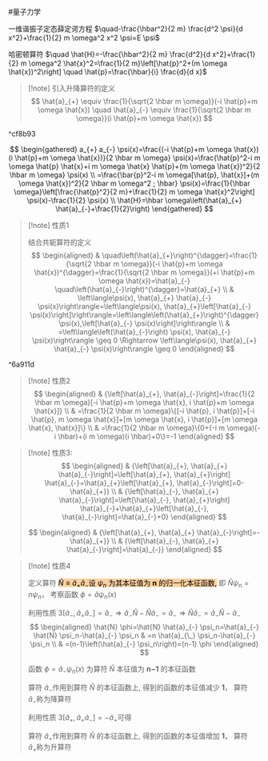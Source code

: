 #量子力学 


一维谐振子定态薛定谔方程 $\quad-\frac{\hbar^2}{2 m} \frac{d^2 \psi}{d x^2}+\frac{1}{2} m \omega^2 x^2 \psi=E \psi$


哈密顿算符 $\quad \hat{H}=-\frac{\hbar^2}{2 m} \frac{d^2}{d x^2}+\frac{1}{2} m \omega^2 \hat{x}^2=\frac{1}{2 m}\left[\hat{p}^2+(m \omega \hat{x})^2\right] \quad \hat{p}=\frac{\hbar}{i} \frac{d}{d x}$ 

>[!note] 引入升降算符的定义
>$$
\hat{a}_{+} \equiv \frac{1}{\sqrt{2 \hbar m \omega}}(-i \hat{p}+m \omega \hat{x}) \quad \hat{a}_{-} \equiv \frac{1}{\sqrt{2 \hbar m \omega}}(i \hat{p}+m \omega \hat{x})
>$$

^cf8b93

$$
\begin{gathered}
a_{+} a_{-} \psi(x)=\frac{(-i \hat{p}+m \omega \hat{x})(i \hat{p}+m \omega \hat{x})}{2 \hbar m \omega} \psi(x)=\frac{\hat{p}^2-i m \omega \hat{p} \hat{x}+i m \omega \hat{x} \hat{p}+(m \omega \hat{x})^2}{2 \hbar m \omega} \psi(x) \\
=\frac{\bar{p}^2-i m \omega[\hat{p}, \hat{x}]+(m \omega \hat{x})^2}{2 \hbar m \omega^2 ; \hbar} \psi(x)=\frac{1}{\hbar \omega}\left[\frac{\hat{p}^2}{2 m}+\frac{1}{2} m \omega \hat{x}^2\right] \psi(x)-\frac{1}{2} \psi(x) \\
\hat{H}=\hbar \omega\left(\hat{a}_{+} \hat{a}_{-}+\frac{1}{2}\right)
\end{gathered}
$$


>[!note] 性质1
>
>结合共轭算符的定义
>$$
\begin{aligned}
&  \quad\left(\hat{a}_{+}\right)^{\dagger}=\frac{1}{\sqrt{2 \hbar m \omega}}(-i \hat{p}+m \omega \hat{x})^{\dagger}=\frac{1}{\sqrt{2 \hbar m \omega}}(+i \hat{p}+m \omega \hat{x})=\hat{a}_{-} \quad\left(\hat{a}_{-}\right)^{\dagger}=\hat{a}_{+} \\
& \left\langle\psi(x), \hat{a}_{+} \hat{a}_{-} \psi(x)\right\rangle=\left\langle\psi(x), \hat{a}_{+}\left[\hat{a}_{-} \psi(x)\right]\right\rangle=\left\langle\left(\hat{a}_{+}\right)^{\dagger} \psi(x),\left[\hat{a}_{-} \psi(x)\right]\right\rangle \\
& =\left\langle\left(\hat{a}_{-}\right) \psi(x), \hat{a}_{-} \psi(x)\right\rangle \geq 0 \Rightarrow \left\langle\psi(x), \hat{a}_{+} \hat{a}_{-} \psi(x)\right\rangle \geq 0 
\end{aligned}
>$$

^6a911d


>[!note] 性质2
>$$
\begin{aligned}
& {\left[\hat{a}_{+}, \hat{a}_{-}\right]=\frac{1}{2 \hbar m \omega}[-i \hat{p}+m \omega \hat{x}, i \hat{p}+m \omega \hat{x}]} \\
& =\frac{1}{2 \hbar m \omega}\{[-i \hat{p}, i \hat{p}]+[-i \hat{p}, m \omega \hat{x}]+[m \omega \hat{x}, i \hat{p}]+[m \omega \hat{x}, \hat{x}]\} \\
& =\frac{1}{2 \hbar m \omega}\{0+(-i m \omega)(-i \hbar)+(i m \omega)(i \hbar)+0\}=-1
\end{aligned}
>$$


>[!note] 性质3:
>$$
\begin{aligned}
& {\left[\hat{a}_{+}, \hat{a}_{+} \hat{a}_{-}\right]=\left[\hat{a}_{+}, \hat{a}_{+}\right] \hat{a}_{-}+\hat{a}_{+}\left[\hat{a}_{+}, \hat{a}_{-}\right]=0-\hat{a}_{+}} \\
& {\left[\hat{a}_{-}, \hat{a}_{+} \hat{a}_{-}\right]=\left[\hat{a}_{-}, \hat{a}_{+}\right] \hat{a}_{-}+\hat{a}_{+}\left[\hat{a}_{-}, \hat{a}_{-}\right]=\hat{a}_{-}+0}
\end{aligned}
>$$
>
>$$
\begin{aligned}
& {\left[\hat{a}_{+}, \hat{a}_{+} \hat{a}_{-}\right]=-\hat{a}_{+}} \\
& {\left[\hat{a}_{-}, \hat{a}_{+} \hat{a}_{-}\right]=\hat{a}_{-}}
\end{aligned}
>$$


>[!note] 性质4
>
>定义算符 <mark style="background: #FFB86CA6;">$\hat{N} \equiv \hat{a}_{+} \hat{a}_{-}$设 $\psi_n$ 为其本征值为 $\boldsymbol{n}$ 的归一化本征函数,</mark> 即 $\hat{N} \psi_n=n \psi_n$， 考察函数 $\phi=\hat{a} \psi_n(x)$
>
>利用性质 $3\left[\hat{a}_{-}, \hat{a}_{+} \hat{a}_{-}\right]=\hat{a}_{-} \Rightarrow \hat{a}_{-} \hat{N}-\hat{N} \hat{a}_{-}=\hat{a}_{-} \Rightarrow \hat{N} \hat{a}_{-}=\hat{a}_{-} \hat{N}-\hat{a}_{-}$
>$$
\begin{aligned}
\hat{N} \phi=\hat{N} \hat{a}_{-} \psi_n=\hat{a}_{-} \hat{N} \psi_n-\hat{a}_{-} \psi_n & =n \hat{a}_{\_} \psi_n-\hat{a}_{-} \psi_n \\
& =(n-1)\left(\hat{a}_{-} \psi_n\right)=(n-1) \phi
\end{aligned}
>$$
>
>函数 $\phi=\hat{a}_{-} \psi_n(x)$ 为算符 $\hat{N}$ 本征值为 $\boldsymbol{n} \boldsymbol{- 1}$ 的本征函数
>
>算符 $\hat{a}_{-}$作用到算符 $\hat{N}$ 的本征函数上, 得到的函数的本征值减少 $\mathbf{1}$， 算符 $\hat{a}_{-}$称为降算符
>
>利用性质 $3\left[\hat{a}_{+}, \hat{a}_{+} \hat{a}_{-}\right]=-\hat{a}_{+}$可得
>
>算符 $\hat{a}_{+}$作用到算符 $\hat{N}$ 的本征函数上, 得到的函数的本征值增加 $\mathbf{1}$， 算符 $\hat{a}_{+}$称为升算符


